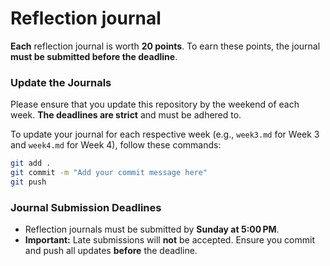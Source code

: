 # Reflection journal

**Each** reflection journal is worth **20 points**. To earn these points, the journal **must be submitted before the deadline**.

### Update the Journals

Please ensure that you update this repository by the weekend of each week. **The deadlines are strict** and must be adhered to.

To update your journal for each respective week (e.g., `week3.md` for Week 3 and `week4.md` for Week 4), follow these commands:

```bash
git add .
git commit -m "Add your commit message here"
git push
```


### Journal Submission Deadlines

- Reflection journals must be submitted by **Sunday at 5:00 PM**.  
- **Important:** Late submissions will **not** be accepted. Ensure you commit and push all updates **before** the deadline.  

